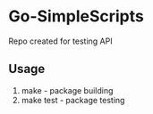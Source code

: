 # Go-SimpleScripts

Repo created for testing API 

## Usage
1. make - package building
2. make test - package testing